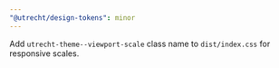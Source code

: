 ```yaml
---
"@utrecht/design-tokens": minor
---
```


Add `utrecht-theme--viewport-scale` class name to `dist/index.css` for responsive scales.
